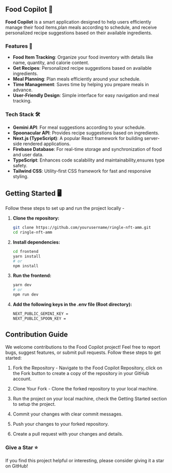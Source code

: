 ## Food Copilot 🍎

**Food Copilot** is a smart application designed to help users efficiently manage their food items,plan meals according to schedule, and receive personalized recipe suggestions based on their available ingredients.


### Features 🚀

- **Food Item Tracking**: Organize your food inventory with details like name, quantity, and calorie content.
- **Get Recipes**: Personalized recipe suggestions based on available ingredients.
- **Meal Planning**: Plan meals efficiently around your schedule.
- **Time Management**: Saves time by helping you prepare meals in advance.
- **User-Friendly Design**: Simple interface for easy navigation and meal tracking.


### Tech Stack 🛠️

- **Gemini API**: For meal suggestions according to your schedule.
- **Spoonacular API**: Provides recipe suggestions based on ingredients.
- **Next.js (TypeScript)**: A popular React framework for building server-side rendered applications.
- **Firebase Database**: For real-time storage and synchronization of food and user data.
- **TypeScript**: Enhances code scalability and maintainability,ensures type safety.
- **Tailwind CSS**: Utility-first CSS framework for fast and responsive styling.



## Getting Started 🖥️
Follow these steps to set up and run the project locally - 

1. **Clone the repository:**
   ```bash
   git clone https://github.com/yourusername/ringle-nft-amm.git
   cd ringle-nft-amm
   ```

2. **Install dependencies:**
   ```bash
   cd frontend
   yarn install
   # or
   npm install
   ```

3. **Run the frontend:**
    ```bash
    yarn dev
    # or
    npm run dev
    ```
4. **Add the following keys in the .env file (Root directory):**
    ```bash
   NEXT_PUBLIC_GEMINI_KEY =
   NEXT_PUBLIC_SPOON_KEY = 
    ```

## Contribution Guide
We welcome contributions to the Food Copilot project! Feel free to report bugs, suggest features, or submit pull requests. Follow these steps to get started:

 1. Fork the Repository - Navigate to the Food Copilot Repository, click on the Fork button to create a copy of the repository in your GitHub account.
 
 2. Clone Your Fork - Clone the forked repository to your local machine.

 3. Run the project on your local machine, check the Getting Started section to setup the project.
 4. Commit your changes with clear commit messages.
 5. Push your changes to your forked repository.
 6. Create a pull request with your changes and details.


### Give a Star ⭐
If you find this project helpful or interesting, please consider giving it a star on GitHub! 
    



